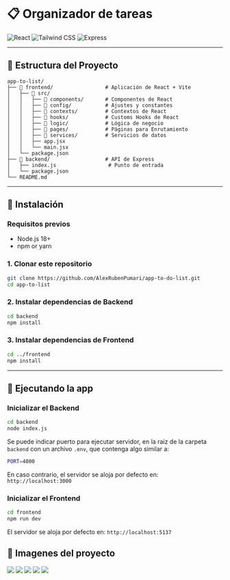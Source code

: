 # 📋 Organizador de tareas
![React](https://img.shields.io/badge/React-19.1.0-blue?style=for-the-badge&logo=react)
![Tailwind CSS](https://img.shields.io/badge/Tailwind_CSS-3.4.17-38B2AC?style=for-the-badge&logo=tailwind-css)
![Express](https://img.shields.io/badge/Express-5.1.0-green?style=for-the-badge&logo=express)

---

## 📁 Estructura del Proyecto

```
app-to-list/
├── 📁 frontend/                 # Aplicación de React + Vite
│   ├── 📁 src/
│   │   ├── 📁 components/       # Componentes de React
│   │   ├── 📁 config/           # Ajustes y constantes
│   │   ├── 📁 contexts/         # Contextos de React
│   │   ├── 📁 hooks/            # Customs Hooks de React
│   │   ├── 📁 logic/            # Lógica de negocio
│   │   ├── 📁 pages/            # Páginas para Enrutamiento
│   │   ├── 📁 services/         # Servicios de datos
│   │   ├── app.jsx 
│   │   └── main.jsx 
│   └── package.json
├── 📁 backend/                  # API de Express
│   ├── index.js                 # Punto de entrada
│   └── package.json
└── README.md
```

---

## 🚀 Instalación

### Requisitos previos
- Node.js 18+ 
- npm or yarn

### 1. Clonar este repositorio
```bash
git clone https://github.com/AlexRubenPumari/app-to-do-list.git
cd app-to-list
```

### 2. Instalar dependencias de Backend
```bash
cd backend
npm install
```

### 3. Instalar dependencias de Frontend
```bash
cd ../frontend
npm install
```

---

## 🚀 Ejecutando la app

### Inicializar el Backend
```bash
cd backend
node index.js
```
Se puede indicar puerto para ejecutar servidor, en la raíz de la carpeta `backend` con un archivo `.env`, que contenga algo similar a:
```bash
PORT=4000
```
En caso contrario, el servidor se aloja por defecto en: `http://localhost:3000` 

### Inicializar el Frontend
```bash
cd frontend
npm run dev
```
El servidor se aloja por defecto en: `http://localhost:5137`

## 🎨 Imagenes del proyecto

![](images/img_1.png)
![](images/img_2.png)
![](images/img_3.png)
![](images/img_4.png)
![](images/img_5.png)